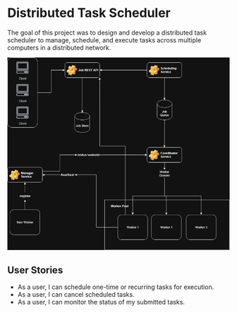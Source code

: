 # Distributed Task Scheduler

The goal of this project was to design and develop a distributed task scheduler to manage, schedule, and execute tasks across multiple computers in a distributed network.

![Architecture Diagram](./docs/djm_arch.drawio.png)

## User Stories

- As a user, I can schedule one-time or recurring tasks for execution.
- As a user, I can cancel scheduled tasks.
- As a user, I can monitor the status of my submitted tasks.

